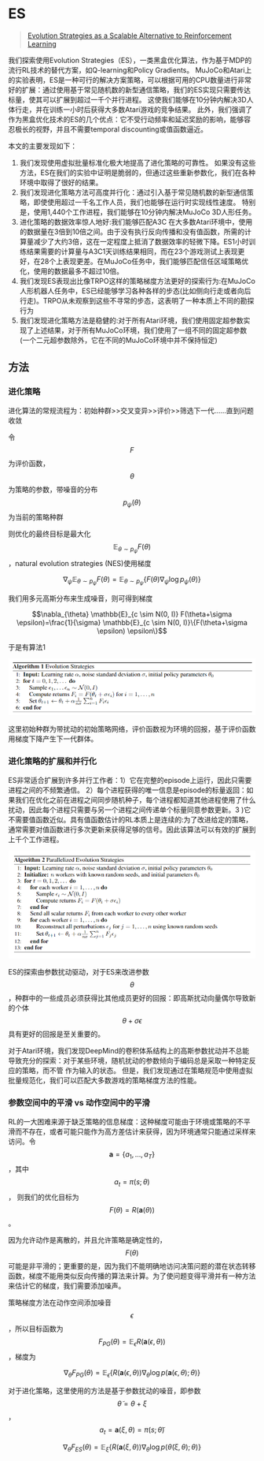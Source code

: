 # ES

> [Evolution Strategies as a Scalable Alternative to Reinforcement Learning](https://arxiv.org/pdf/1703.03864.pdf)

我们探索使用Evolution Strategies（ES），一类黑盒优化算法，作为基于MDP的流行RL技术的替代方案，如Q-learning和Policy Gradients。 MuJoCo和Atari上的实验表明，ES是一种可行的解决方案策略，可以根据可用的CPU数量进行非常好的扩展：通过使用基于常见随机数的新型通信策略，我们的ES实现只需要传达标量，使其可以扩展到超过一千个并行进程。 这使我们能够在10分钟内解决3D人体行走，并在训练一小时后获得大多数Atari游戏的竞争结果。 此外，我们强调了作为黑盒优化技术的ES的几个优点：它不受行动频率和延迟奖励的影响，能够容忍极长的视野，并且不需要temporal discounting或值函数逼近。

本文的主要发现如下：

1. 我们发现使用虚拟批量标准化极大地提高了进化策略的可靠性。 如果没有这些方法，ES在我们的实验中证明是脆弱的，但通过这些重新参数化，我们在各种环境中取得了很好的结果。
2. 我们发现进化策略方法可高度并行化：通过引入基于常见随机数的新型通信策略，即使使用超过一千名工作人员，我们也能够在运行时实现线性速度。 特别是，使用1,440个工作进程，我们能够在10分钟内解决MuJoCo 3D人形任务。
3. 进化策略的数据效率惊人地好:我们能够匹配A3C 在大多数Atari环境中，使用的数据量在3倍到10倍之间。由于没有执行反向传播和没有值函数，所需的计算量减少了大约3倍，这在一定程度上抵消了数据效率的轻微下降。ES1小时训练结果需要的计算量与A3C1天训练结果相同，而在23个游戏测试上表现更好，在28个上表现更差。在MuJoCo任务中，我们能够匹配信任区域策略优化，使用的数据最多不超过10倍。
4. 我们发现ES表现出比像TRPO这样的策略梯度方法更好的探索行为:在MuJoCo人形机器人任务中，ES已经能够学习各种各样的步态\(比如侧向行走或者向后行走\)。TRPO从未观察到这些不寻常的步态，这表明了一种本质上不同的勘探行为
5. 我们发现进化策略方法是稳健的:对于所有Atari环境，我们使用固定超参数实现了上述结果，对于所有MuJoCo环境，我们使用了一组不同的固定超参数\(一个二元超参数除外，它在不同的MuJoCo环境中并不保持恒定\)

## 方法

### 进化策略

进化算法的常规流程为：初始种群&gt;&gt;交叉变异&gt;&gt;评价&gt;&gt;筛选下一代......直到问题收敛

令 $$F$$ 为评价函数， $$\theta$$ 为策略的参数，带噪音的分布 $$p_{\psi}(\theta)$$ 为当前的策略种群

则优化的最终目标是最大化 $$\mathbb{E}_{\theta \sim p_{\psi}} F(\theta)$$ ，natural evolution strategies \(NES\)使用梯度

$$\nabla_{\psi} \mathbb{E}_{\theta \sim p_{\psi}} F(\theta)=\mathbb{E}_{\theta \sim p_{\psi}}\left\{F(\theta) \nabla_{\psi} \log p_{\psi}(\theta)\right\}$$

我们用多元高斯分布来生成噪音，则可得到梯度

$$\nabla_{\theta} \mathbb{E}_{c \sim N(0, I)} F(\theta+\sigma \epsilon)=\frac{1}{\sigma} \mathbb{E}_{c \sim N(0, I)}\{F(\theta+\sigma \epsilon) \epsilon\}$$

于是有算法1

![](../../.gitbook/assets/image-48.png)

这里初始种群为带扰动的初始策略网络，评价函数视为环境的回报，基于评价函数用梯度下降产生下一代群体。

### 进化策略的扩展和并行化

ES非常适合扩展到许多并行工作者：1）它在完整的episode上运行，因此只需要进程之间的不频繁通信。 2）每个进程获得的唯一信息是episode的标量返回：如果我们在优化之前在进程之间同步随机种子，每个进程都知道其他进程使用了什么扰动，因此每个进程只需要与另一个进程之间传递单个标量同意参数更新。3 \)它不需要值函数近似。具有值函数估计的RL本质上是连续的:为了改进给定的策略，通常需要对值函数进行多次更新来获得足够的信号。因此该算法可以有效的扩展到上千个工作进程。

![](../../.gitbook/assets/image-10.png)

ES的探索由参数扰动驱动，对于ES来改进参数 $$θ$$ ，种群中的一些成员必须获得比其他成员更好的回报：即高斯扰动向量偶尔导致新的个体 $$\theta+\sigma \epsilon$$ 具有更好的回报是至关重要的。

对于Atari环境，我们发现DeepMind的卷积体系结构上的高斯参数扰动并不总能导致充分的探索：对于某些环境，随机扰动的参数倾向于编码总是采取一种特定反应的策略，而不管 作为输入的状态。 但是，我们发现通过在策略规范中使用虚拟批量规范化，我们可以匹配大多数游戏的策略梯度方法的性能。

### 参数空间中的平滑 vs 动作空间中的平滑

RL的一大困难来源于缺乏策略的信息梯度：这种梯度可能由于环境或策略的不平滑而不存在，或者可能只能作为高方差估计来获得，因为环境通常只能通过采样来访问。令 $$\mathbf{a}=\left\{a_{1}, \dots, a_{T}\right\}$$ ，其中 $$a_{t}=\pi(s ; \theta)$$， 则我们的优化目标为 $$F(\theta)=R(\mathbf{a}(\theta))$$ 。

因为允许动作是离散的，并且允许策略是确定性的， $$F(\theta)$$ 可能是非平滑的；更重要的是，因为我们不能明确地访问决策问题的潜在状态转移函数，梯度不能用类似反向传播的算法来计算。为了使问题变得平滑并有一种方法来估计它的梯度，我们需要添加噪声。

策略梯度方法在动作空间添加噪音 $$\epsilon$$ ，所以目标函数为 $$F_{P G}(\theta)=\mathbb{E}_{\epsilon} R(\mathbf{a}(\epsilon, \theta))$$ ，梯度为

$$
\nabla_{\theta} F_{P G}(\theta)=\mathbb{E}_{\epsilon}\left\{R(\mathbf{a}(\epsilon, \theta)) \nabla_{\theta} \log p(\mathbf{a}(\epsilon, \theta) ; \theta)\right\}
$$

对于进化策略，这里使用的方法是基于参数扰动的噪音，即参数 $$\tilde{\theta}=\theta+\xi$$ ，$$a_{t}=\mathbf{a}(\xi, \theta)=\pi(s ; \tilde{\theta})$$

$$
\nabla_{\theta} F_{E S}(\theta)=\mathbb{E}_{\xi}\left\{R(\mathbf{a}(\xi, \theta)) \nabla_{\theta} \log p(\tilde{\theta}(\xi, \theta) ; \theta)\right\}
$$

